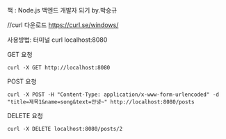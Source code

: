 책 : Node.js 백엔드 개발자 되기 by.박승규

//curl 다운로드
https://curl.se/windows/

사용방법:
터미널
curl localhost:8080

GET 요청

```
curl -X GET http://localhost:8080
```

POST 요청

```
curl -X POST -H "Content-Type: application/x-www-form-urlencoded" -d "title=제목1&name=song&text=안녕~" http://localhost:8080/posts
```

DELETE 요청

```
curl -X DELETE localhost:8080/posts/2
```
